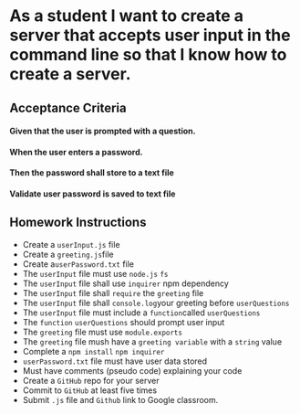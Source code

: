 # As a student I want to create a server that accepts user input in the command line so that I know how to create a server. 

## Acceptance Criteria

#### Given that the user is prompted with a question. 
#### When the user enters a password. 
#### Then the password shall store to a text file
#### Validate user password is saved to text file 

 ## Homework Instructions 

* Create a `userInput.js` file
* Create a `greeting.js`file 
* Create a`userPassword.txt` file 
* The `userInput` file must use `node.js` `fs`  
* The `userInput` file shall use `inquirer` npm dependency 
* The `userInput` file shall `require` the `greeting` file  
* The `userInput` file shall `console.log`your greeting before `userQuestions` 
* The `userInput` file must include a `function`called `userQuestions` 
* The `function` `userQuestions` should prompt user input 
* The `greeting` file must use `module.exports` 
*  The `greeting` file mush have a `greeting variable` with a `string` value
* Complete a `npm install` `npm inquirer` 
* `userPassword.txt` file must have user data stored 
* Must have comments (pseudo code) explaining your code  
* Create a `GitHub` repo for your server 
* Commit to `GitHub` at least five times 
* Submit `.js` file and `Github` link to Google classroom.